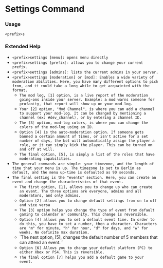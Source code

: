 # Settings Command

### Usage

`<prefix>s`

### Extended Help

* `<prefix>settings [menu]: opens menu directly`
* `<prefix>settings [prefix]: allows you to change your current prefix.`
* `<prefix>settings [admins]: lists the current admins in your server.`
* `<prefix>settings [moderation] or [mod]: Enables a wide variety of moderation abilities. Here, you have many different options to pick from, and it could take a long while to get acquainted with the format.`
  * `The mod log, [1] option, is a live report of the moderation going-ons inside your server. Example: a mod warns someone for profanity, that report will show up on your mod-log.`
  * `Your [2] option, "Mod Channel", is where you can add a channel to support your mod-log. It can be changed by mentioning a channel (ex: #dev_channel), or by entering a channel ID.`
  * `The [3] option, mod-log colors, is where you can change the colors of the mod-log using an ID.`
  * `Option [4] is the auto-moderation option. If someone gets banned a certain amount of times, or isn't active for a set number of days, the bot will automatically assign the player a role, or it can simply kick the player. This can be turned on and off at will.`
  * `The final option, [5], is simply a list of the roles that have moderating capabilities.`
* `The general commands are simple: your timezone, and the length of time that your menu is up. The timezone is set to Berlin as default, and the menu up-time is defaulted as 90 seconds.`
* `The final setting is the "events" section. Here, you can create an event and change the characteristics of that event.`
  * `The first option, [1], allows you to change up who can create an event. The three options are everyone, admins and all moderators, and only admins.`
  * `Option [2] allows you to change default settings from on to off and vice versa`
  * `The [3] option helps you change the type of event from default gaming to calendar or community. This change is reversible.`
  * `Option [4] allows you to set a default event time. In order to do this, you have to set a number, then a character. Characters are "m" for minute, "h" for hour, "d" for days, and "w" for weeks. No definite max duration.`
  * \`The next option, \[5\], changes the default number of 5 members that can attend an event.\`\`
  * `Option [6] Allows you to change your default platform (PC) to either Xbox or PS4. This is reversible.`
  * `The final option [7] helps you add a default game to your event.` 



